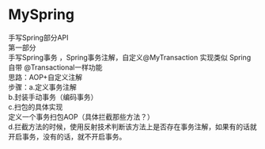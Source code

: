 # MySpring
手写Spring部分API  
第一部分   
手写Spring事务 ，Spring事务注解，自定义@MyTransaction 实现类似 Spring自带 @Transactional一样功能  
思路：AOP+自定义注解  
步骤：a.定义事务注解  
      b.封装手动事务（编码事务）  
      c.扫包的具体实现  
            定义一个事务扫包AOP（具体拦截那些方法？）  
      d.拦截方法的时候，使用反射技术判断该方法上是否存在事务注解，如果有的话就开启事务，没有的话，就不开启事务。  
